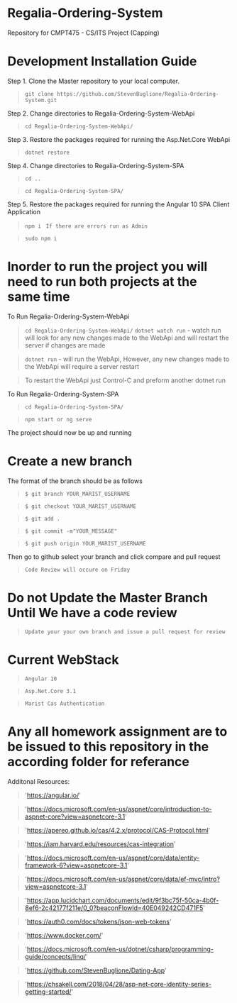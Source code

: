# Regalia-Ordering-System
Repository for CMPT475 - CS/ITS Project (Capping)


# Development Installation Guide

Step 1. Clone the Master repository to your local computer.
> `git clone https://github.com/StevenBuglione/Regalia-Ordering-System.git`

Step 2. Change directories to Regalia-Ordering-System-WebApi
> `cd Regalia-Ordering-System-WebApi/`

Step 3. Restore the packages required for running the Asp.Net.Core WebApi
> `dotnet restore`

Step 4. Change directories to Regalia-Ordering-System-SPA
> `cd ..`

> `cd Regalia-Ordering-System-SPA/`

Step 5. Restore the packages required for running the Angular 10 SPA Client Application
> `npm i `
> `If there are errors run as Admin`

> `sudo npm i `

# Inorder to run the project you will need to run both projects at the same time

To Run Regalia-Ordering-System-WebApi

> `cd Regalia-Ordering-System-WebApi/`
> `dotnet watch run` - watch run will look for any new changes made to the WebApi and will restart the server if changes are made

> `dotnet run` - will run the WebApi, However, any new changes made to the WebApi will require a server restart

> To restart the WebApi just Control-C and preform another dotnet run 

To Run Regalia-Ordering-System-SPA 

> `cd Regalia-Ordering-System-SPA/`

> `npm start or ng serve`

The project should now be up and running


# Create a new branch
The format of the branch should be as follows
>  `$ git branch YOUR_MARIST_USERNAME`

>  `$ git checkout YOUR_MARIST_USERNAME`

>  `$ git add . `

>  `$ git commit -m"YOUR_MESSAGE"`

>  `$ git push origin YOUR_MARIST_USERNAME`

Then go to github select your branch and click compare and pull request

> `Code Review will occure on Friday`

# Do not Update the Master Branch Until We have a code review

> `Update your your own branch and issue a pull request for review`

# Current WebStack
> `Angular 10`

> `Asp.Net.Core 3.1`

> `Marist Cas Authentication`


# Any all homework assignment are to be issued to this repository in the according folder for referance 

Additonal Resources:
>'https://angular.io/'

>'https://docs.microsoft.com/en-us/aspnet/core/introduction-to-aspnet-core?view=aspnetcore-3.1'

>'https://apereo.github.io/cas/4.2.x/protocol/CAS-Protocol.html'

>'https://iam.harvard.edu/resources/cas-integration'

>'https://docs.microsoft.com/en-us/aspnet/core/data/entity-framework-6?view=aspnetcore-3.1'

>'https://docs.microsoft.com/en-us/aspnet/core/data/ef-mvc/intro?view=aspnetcore-3.1'

>'https://app.lucidchart.com/documents/edit/9f3bc75f-50ca-4b0f-8ef6-2c42177f211e/0_0?beaconFlowId=40E049242CD471F5'

>'https://auth0.com/docs/tokens/json-web-tokens'

>'https://www.docker.com/'

>'https://docs.microsoft.com/en-us/dotnet/csharp/programming-guide/concepts/linq/'

>'https://github.com/StevenBuglione/Dating-App'

>'https://chsakell.com/2018/04/28/asp-net-core-identity-series-getting-started/'
